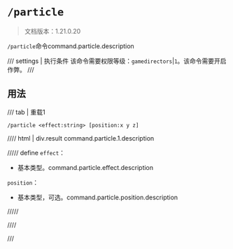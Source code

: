# `/particle`

> 文档版本：1.21.0.20

`/particle`命令command.particle.description

/// settings | 执行条件
该命令需要权限等级：`gamedirectors`|`1`。该命令需要开启作弊。
///

## 用法

/// tab | 重载1
```mcfunction
/particle <effect:string> [position:x y z]
```

//// html | div.result
command.particle.1.description

///// define
`effect`：<!-- md:samp string -->

- 基本类型。command.particle.effect.description

`position`：<!-- md:samp x y z -->

- 基本类型，可选。command.particle.position.description


/////

////

///
